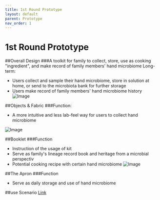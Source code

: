 ```yaml
---
title: 1st Round Prototype
layout: default
parent: Prototype
nav_order: 1
---
```


# 1st Round Prototype

##Overall Design
###A toolkit for family to collect, store, use as cooking "ingredient", and make record of family members' hand microbiome
Long-term:
- Users collect and sample their hand microbiome, store in solution at home, or send to the microbiota bank for further storage
- Users make record of family members' hand microbiome history
![Image](https://ibb.co/x3wDLyQ)

##Objects & Fabric
###Function:
- A more intuitive and less lab-feel way for users to collect hand microbiome

![Image](https://ibb.co/8jJQbkN)


##Booklet
###Function
- Instruction of the usage of kit
- Serve as family's lineage record book and heritage from a microbial perspectiv
- Potential cooking recipe with certain hand microbiome
![Image](https://ibb.co/PcN89bn)

##The Apron
###Function
- Serve as daily storage and use of hand microbiome

##use Scenario
[Link](https://www.youtube.com/watch?v=PkmUeAh3Y2k&feature=youtu.be) 

